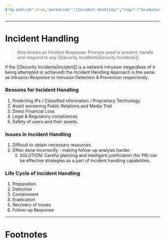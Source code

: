 ```yaml
---
{"dg-publish":true,"permalink":"/Incident Handling/","tags":["Academics","CyberSec"]}
---
```



---
# Incident Handling
> Also known as Incident Response.
> Process used to prevent, handle and respond to any [[Security Incidents\|Security Incidents]].

if the [[Security Incidents\|Incident]] is a network intrusion (regardless of it being attempted or achieved) the Incident Handling Approach is the same as Intrusion Response or Intrusion Detection & Prevention respectively.

### Reasons for Incident Handling
1. Protecting IPs / Classified information / Propreitary Technology
2. Avoid worsening Public Relations and Media Trial
3. Direct Financial Loss
4. Legal & Regulatory compliances
5. Safety of users and their assets.

### Issues in Incident Handling
1. Difficult to obtain necessary resources
2. Often done incorrectly - making follow-up analysis harder.
	1. SOLUTION: Careful planning and intelligent justification (for PR) can be effective strategies as a part of incident handling capabilities.

### Life Cycle of Incident Handling
1. Preparation
2. Detection
3. Containment
4. Eradication
5. Recovery of losses
6. Follow-up Response

---
# Footnotes